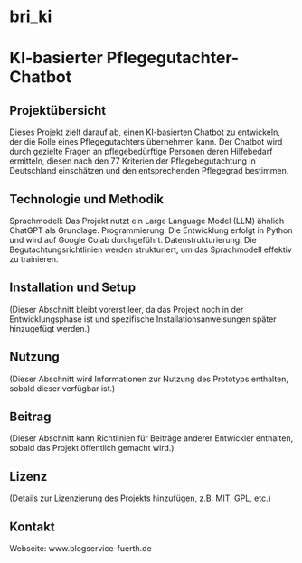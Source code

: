 # bri_ki

<h1>KI-basierter Pflegegutachter-Chatbot</h1>
<h2>Projektübersicht</h2>
Dieses Projekt zielt darauf ab, einen KI-basierten Chatbot zu entwickeln, der die Rolle eines Pflegegutachters übernehmen kann. Der Chatbot wird durch gezielte Fragen an pflegebedürftige Personen deren Hilfebedarf ermitteln, diesen nach den 77 Kriterien der Pflegebegutachtung in Deutschland einschätzen und den entsprechenden Pflegegrad bestimmen.

<h2>Technologie und Methodik</h2>
Sprachmodell: Das Projekt nutzt ein Large Language Model (LLM) ähnlich ChatGPT als Grundlage.
Programmierung: Die Entwicklung erfolgt in Python und wird auf Google Colab durchgeführt.
Datenstrukturierung: Die Begutachtungsrichtlinien werden strukturiert, um das Sprachmodell effektiv zu trainieren.

<h2>Installation und Setup</h2>
(Dieser Abschnitt bleibt vorerst leer, da das Projekt noch in der Entwicklungsphase ist und spezifische Installationsanweisungen später hinzugefügt werden.)

<h2>Nutzung</h2>
(Dieser Abschnitt wird Informationen zur Nutzung des Prototyps enthalten, sobald dieser verfügbar ist.)

<h2>Beitrag</h2>
(Dieser Abschnitt kann Richtlinien für Beiträge anderer Entwickler enthalten, sobald das Projekt öffentlich gemacht wird.)

<h2>Lizenz</h2>
(Details zur Lizenzierung des Projekts hinzufügen, z.B. MIT, GPL, etc.)

<h2>Kontakt</h2>
Webseite: www.blogservice-fuerth.de
